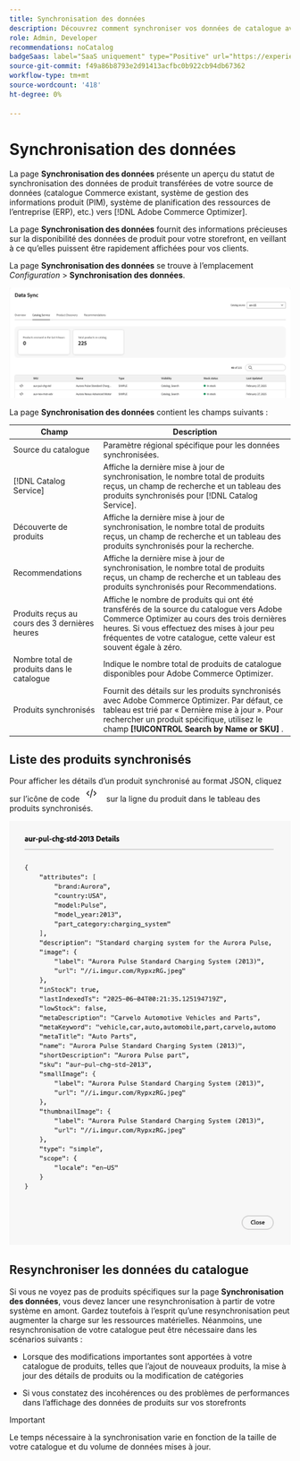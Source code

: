```yaml
---
title: Synchronisation des données
description: Découvrez comment synchroniser vos données de catalogue avec  [!DNL Adobe Commerce Optimizer].
role: Admin, Developer
recommendations: noCatalog
badgeSaas: label="SaaS uniquement" type="Positive" url="https://experienceleague.adobe.com/fr/docs/commerce/user-guides/product-solutions" tooltip="S’applique uniquement aux projets Adobe Commerce as a Cloud Service et Adobe Commerce Optimizer (infrastructure SaaS gérée par Adobe)."
source-git-commit: f49a86b8793e2d91413acfbc0b922cb94db67362
workflow-type: tm+mt
source-wordcount: '418'
ht-degree: 0%

---
```


# Synchronisation des données

La page **Synchronisation des données** présente un aperçu du statut de synchronisation des données de produit transférées de votre source de données (catalogue Commerce existant, système de gestion des informations produit (PIM), système de planification des ressources de l’entreprise (ERP), etc.) vers [!DNL Adobe Commerce Optimizer].

La page **Synchronisation des données** fournit des informations précieuses sur la disponibilité des données de produit pour votre storefront, en veillant à ce qu’elles puissent être rapidement affichées pour vos clients.

La page **Synchronisation des données** se trouve à l’emplacement *Configuration* > **Synchronisation des données**.

![Synchronisation des données](../assets/data-sync.png)

La page **Synchronisation des données** contient les champs suivants :

| Champ | Description |
|--- |--- |
| Source du catalogue | Paramètre régional spécifique pour les données synchronisées. |
| [!DNL Catalog Service] | Affiche la dernière mise à jour de synchronisation, le nombre total de produits reçus, un champ de recherche et un tableau des produits synchronisés pour [!DNL Catalog Service]. |
| Découverte de produits | Affiche la dernière mise à jour de synchronisation, le nombre total de produits reçus, un champ de recherche et un tableau des produits synchronisés pour la recherche. |
| Recommendations | Affiche la dernière mise à jour de synchronisation, le nombre total de produits reçus, un champ de recherche et un tableau des produits synchronisés pour Recommendations. |
| Produits reçus au cours des 3 dernières heures | Affiche le nombre de produits qui ont été transférés de la source du catalogue vers Adobe Commerce Optimizer au cours des trois dernières heures. Si vous effectuez des mises à jour peu fréquentes de votre catalogue, cette valeur est souvent égale à zéro. |
| Nombre total de produits dans le catalogue | Indique le nombre total de produits de catalogue disponibles pour Adobe Commerce Optimizer. |
| Produits synchronisés | Fournit des détails sur les produits synchronisés avec Adobe Commerce Optimizer. Par défaut, ce tableau est trié par « Dernière mise à jour ». Pour rechercher un produit spécifique, utilisez le champ **[!UICONTROL Search by Name or SKU]** . |

## Liste des produits synchronisés

Pour afficher les détails d’un produit synchronisé au format JSON, cliquez sur l’icône de code ![lien du code](../assets/data-sync-details.png) sur la ligne du produit dans le tableau des produits synchronisés.

![Détails du produit Syncd](../assets/synced-products.png)

## Resynchroniser les données du catalogue

Si vous ne voyez pas de produits spécifiques sur la page **Synchronisation des données**, vous devez lancer une resynchronisation à partir de votre système en amont. Gardez toutefois à l’esprit qu’une resynchronisation peut augmenter la charge sur les ressources matérielles. Néanmoins, une resynchronisation de votre catalogue peut être nécessaire dans les scénarios suivants :

- Lorsque des modifications importantes sont apportées à votre catalogue de produits, telles que l’ajout de nouveaux produits, la mise à jour des détails de produits ou la modification de catégories

- Si vous constatez des incohérences ou des problèmes de performances dans l’affichage des données de produits sur vos storefronts

>[!IMPORTANT]
>
>Le temps nécessaire à la synchronisation varie en fonction de la taille de votre catalogue et du volume de données mises à jour.
